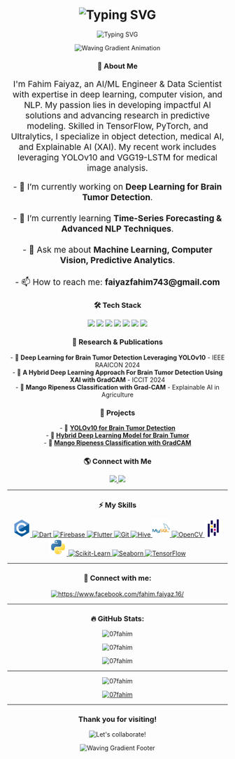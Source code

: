 <!DOCTYPE html>
<html lang="en">
<head>
  <meta charset="UTF-8">
  <meta name="viewport" content="width=device-width, initial-scale=1.0">
</head>
<body>
  <!-- Main Header with Typing Animation -->
  <h1 align="center">
    <img src="https://readme-typing-svg.herokuapp.com?font=JetBrains+Mono&size=30&duration=3000&pause=800&color=9B5DE5&center=true&vCenter=true&width=550&lines=Hi+there!+I'm+Fahim+Faiyaz+%F0%9F%91%8B" 
         alt="Typing SVG" 
         style="display: inline-block; animation: bounceIn 2s;" />
  </h1>

  <!-- Typing Animation for Profession -->
  <p align="center">
    <img src="https://readme-typing-svg.herokuapp.com?font=JetBrains+Mono&size=30&duration=3000&pause=800&color=9B5DE5&center=true&vCenter=true&width=700&height=50&lines=AI/ML+Engineer;Deep+Learning+%26+Computer+Vision;Data+Scientist;NLP+Enthusiast;GEN+AI+Enthusiast;Let's+Build+Something+Great!" 
         alt="Typing SVG" 
         style="display: inline-block; animation: fadeInDown 2s;" />
  </p>

  <!-- Gradient Animation under Header -->
  <p align="center">
    <img src="https://capsule-render.vercel.app/api?type=waving&color=0:9B5DE5,100:00BBF9&height=100&section=header&animation=fadeIn" 
         alt="Waving Gradient Animation"
         style="display: inline-block; animation: bounceInDown 3s;" />
  </p>

  <!-- About Me Section -->
  <h3 align="center">🚀 About Me</h3>
  <p align="center" style="font-size: 1.2rem; animation: fadeInUp 2s;">
    I'm Fahim Faiyaz, an AI/ML Engineer & Data Scientist with expertise in deep learning, computer vision, and NLP. 
    My passion lies in developing impactful AI solutions and advancing research in predictive modeling. 
    Skilled in TensorFlow, PyTorch, and Ultralytics, I specialize in object detection, medical AI, and Explainable AI (XAI).
    My recent work includes leveraging YOLOv10 and VGG19-LSTM for medical image analysis.
  </p>

  <p align="center" style="font-size: 1.2rem; animation: fadeInUp 2.5s;">
    - 🔭 I’m currently working on <strong>Deep Learning for Brain Tumor Detection</strong>.<br><br>
    - 🌱 I’m currently learning <strong>Time-Series Forecasting & Advanced NLP Techniques</strong>.<br><br>
    - 💬 Ask me about <strong>Machine Learning, Computer Vision, Predictive Analytics</strong>.<br><br>
    - 📫 How to reach me: <strong>faiyazfahim743@gmail.com</strong>
  </p>

  <!-- Tech Stack Section -->
  <h3 align="center">🛠️ Tech Stack</h3>
  <p align="center">
    <img src="https://img.shields.io/badge/-Python-3776AB?style=flat-square&logo=python&logoColor=white" />
    <img src="https://img.shields.io/badge/-TensorFlow-FF6F00?style=flat-square&logo=tensorflow&logoColor=white" />
    <img src="https://img.shields.io/badge/-PyTorch-EE4C2C?style=flat-square&logo=pytorch&logoColor=white" />
    <img src="https://img.shields.io/badge/-OpenCV-5C3EE8?style=flat-square&logo=opencv&logoColor=white" />
    <img src="https://img.shields.io/badge/-Docker-2496ED?style=flat-square&logo=docker&logoColor=white" />
    <img src="https://img.shields.io/badge/-Jupyter-DA5B0B?style=flat-square&logo=jupyter&logoColor=white" />
    <img src="https://img.shields.io/badge/-MLflow-0194E2?style=flat-square&logo=mlflow&logoColor=white" />
  </p>

  <!-- Publications & Research -->
  <h3 align="center">📄 Research & Publications</h3>
  <p align="center">
    - 🧠 <strong>Deep Learning for Brain Tumor Detection Leveraging YOLOv10</strong> - IEEE RAAICON 2024<br>
    - 🔬 <strong>A Hybrid Deep Learning Approach For Brain Tumor Detection Using XAI with GradCAM</strong> - ICCIT 2024<br>
    - 🍊 <strong>Mango Ripeness Classification with Grad-CAM</strong> - Explainable AI in Agriculture
  </p>

  <!-- Projects Section -->
  <h3 align="center">🚀 Projects</h3>
  <p align="center">
    - 🏥 <strong><a href="https://github.com/07fahim/Yolov10_TumorDetection">YOLOv10 for Brain Tumor Detection</a></strong><br>
    - 🧠 <strong><a href="https://github.com/07fahim/Brain-Tumor-detection-Hybrid-Model-with-XAI-">Hybrid Deep Learning Model for Brain Tumor</a></strong><br>
    - 🍊 <strong><a href="https://github.com/07fahim/Hybrid-Model-Mango-Ripeness-Classificaton-with-GradCam">Mango Ripeness Classification with GradCAM</a></strong>
  </p>

  <!-- Connect with Me -->
  <h3 align="center">🌎 Connect with Me</h3>
  <p align="center">
    <a href="http://www.linkedin.com/in/fahim-faiyaz">
      <img src="https://img.shields.io/badge/-LinkedIn-0077B5?style=flat-square&logo=linkedin&logoColor=white" />
    </a>
    <a href="https://github.com/07fahim">
      <img src="https://img.shields.io/badge/-GitHub-181717?style=flat-square&logo=github&logoColor=white" />
    </a>
  </p>
</body>
</html>


---
<h3 align="center">⚡ My Skills</h3>
<p align="center">
  <a href="https://www.cprogramming.com/" target="_blank" rel="noreferrer">
    <img src="https://raw.githubusercontent.com/devicons/devicon/master/icons/c/c-original.svg" alt="C" width="40" height="40"/>
  </a>
  <a href="https://dart.dev" target="_blank" rel="noreferrer">
    <img src="https://www.vectorlogo.zone/logos/dartlang/dartlang-icon.svg" alt="Dart" width="40" height="40"/>
  </a>
  <a href="https://firebase.google.com/" target="_blank" rel="noreferrer">
    <img src="https://www.vectorlogo.zone/logos/firebase/firebase-icon.svg" alt="Firebase" width="40" height="40"/>
  </a>
  <a href="https://flutter.dev" target="_blank" rel="noreferrer">
    <img src="https://www.vectorlogo.zone/logos/flutterio/flutterio-icon.svg" alt="Flutter" width="40" height="40"/>
  </a>
  <a href="https://git-scm.com/" target="_blank" rel="noreferrer">
    <img src="https://www.vectorlogo.zone/logos/git-scm/git-scm-icon.svg" alt="Git" width="40" height="40"/>
  </a>
  <a href="https://hive.apache.org/" target="_blank" rel="noreferrer">
    <img src="https://www.vectorlogo.zone/logos/apache_hive/apache_hive-icon.svg" alt="Hive" width="40" height="40"/>
  </a>
  <a href="https://www.mysql.com/" target="_blank" rel="noreferrer">
    <img src="https://raw.githubusercontent.com/devicons/devicon/master/icons/mysql/mysql-original-wordmark.svg" alt="MySQL" width="40" height="40"/>
  </a>
  <a href="https://opencv.org/" target="_blank" rel="noreferrer">
    <img src="https://www.vectorlogo.zone/logos/opencv/opencv-icon.svg" alt="OpenCV" width="40" height="40"/>
  </a>
  <a href="https://pandas.pydata.org/" target="_blank" rel="noreferrer">
    <img src="https://raw.githubusercontent.com/devicons/devicon/master/icons/pandas/pandas-original.svg" alt="Pandas" width="40" height="40"/>
  </a>
  <a href="https://www.python.org" target="_blank" rel="noreferrer">
    <img src="https://raw.githubusercontent.com/devicons/devicon/master/icons/python/python-original.svg" alt="Python" width="40" height="40"/>
  </a>
  <a href="https://scikit-learn.org/" target="_blank" rel="noreferrer">
    <img src="https://upload.wikimedia.org/wikipedia/commons/0/05/Scikit_learn_logo_small.svg" alt="Scikit-Learn" width="40" height="40"/>
  </a>
  <a href="https://seaborn.pydata.org/" target="_blank" rel="noreferrer">
    <img src="https://seaborn.pydata.org/_images/logo-mark-lightbg.svg" alt="Seaborn" width="40" height="40"/>
  </a>
  <a href="https://www.tensorflow.org" target="_blank" rel="noreferrer">
    <img src="https://www.vectorlogo.zone/logos/tensorflow/tensorflow-icon.svg" alt="TensorFlow" width="40" height="40"/>
  </a>
</p>


---
<h3 align="center">💼 Connect with me:</h3>
<p align="center">
<a href="https://fb.com/https://www.facebook.com/fahim.faiyaz.16/" target="blank"><img align="center" src="https://raw.githubusercontent.com/rahuldkjain/github-profile-readme-generator/master/src/images/icons/Social/facebook.svg" alt="https://www.facebook.com/fahim.faiyaz.16/" height="30" width="40" /></a>
</p>

---
<h3 align="center">🔥 GitHub Stats:</h3>
<p align="center">
  <img src="https://github-readme-stats.vercel.app/api/top-langs?username=07fahim&show_icons=true&locale=en&layout=compact" alt="07fahim" />
</p>
<p align="center">
  <img src="https://github-readme-stats.vercel.app/api?username=07fahim&show_icons=true&locale=en" alt="07fahim" />
</p>
<p align="center">
  <img src="https://github-readme-streak-stats.herokuapp.com/?user=07fahim" alt="07fahim" />

---
</p>

<p align="center"> <img src="https://komarev.com/ghpvc/?username=07fahim&label=Profile%20views&color=0e75b6&style=flat" alt="07fahim" /> </p>

<p align="center"> <a href="https://github.com/ryo-ma/github-profile-trophy"><img src="https://github-profile-trophy.vercel.app/?username=07fahim" alt="07fahim" /></a> </p>

---
<!-- Final Outro with Blue to Green Typing Animation -->
<h3 align="center">Thank you for visiting!</h3>
<!-- Typing Animation Section -->
<p align="center" style="display: flex; justify-content: center;">
  <img src="https://readme-typing-svg.herokuapp.com?font=JetBrains+Mono&size=30&duration=3000&pause=800&color=9B5DE5&center=true&vCenter=true&width=550&lines=Let's+collaborate!;Reach+me+anytime!" 
       alt="Let's collaborate!" 
       style="animation: fadeInUp 3s;" />
</p>


<!-- Blue Gradient Animation Footer -->
<p align="center">
  <img src="https://capsule-render.vercel.app/api?type=waving&color=0:9B5DE5,100:00BBF9&height=100&section=header&animation=fadeIn"  
       alt="Waving Gradient Footer" 
       style="animation: bounceInUp 2s;" />
</p>



